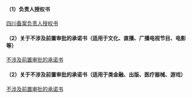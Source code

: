 #### （1）负责人授权书

[四川备案负责人授权书](https://badownload.s3.cn-north-1.jdcloud-oss.com/buchongziliao/sichuan/shouquanshu.doc)

#### （2）关于不涉及前置审批的承诺书（适用于文化、直播、广播电视节目、电影等）

[不涉及前置审批的承诺书](https://beianwendang.s3.cn-north-1.jdcloud-oss.com/wendangxiazhai/sichuan/commitment-broadcast.docx)

#### （2）关于不涉及前置审批的承诺书（适用于类金融、出版、医疗器械、游戏）

[不涉及前置审批的承诺书](https://beianwendang.s3.cn-north-1.jdcloud-oss.com/wendangxiazhai/sichuan/commitment-finance.docx)
